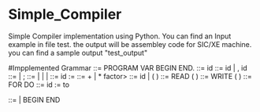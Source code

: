 # Simple_Compiler
Simple Compiler implementation using Python.
You can find an Input example in file test.
the output will be assembley code for SIC/XE machine.
you can find a sample output "test_output"


#Impplemented Grammar
<prog>        ::= PROGRAM <prog-name> VAR <id-list> BEGIN <stmt-list> END.
<prog-name>   ::= id
<id-list>     ::= id | <id-list>, id
<stmt-list>   ::= <stmt> | <stmt> ; <stmt-list> 
<stmt>        ::= <assign> | <read> | <write> | <for>
<assign>      ::= id := <exp>
<exp>         ::= <factor> + <factor> | <factor> * factor>
<factor>      ::= id | ( <exp> )
<read>        ::= READ ( <id-list> )
<write>       ::= WRITE ( <id-list> )
<for>         ::= FOR <index-exp> DO <body>
<index-exp>   ::= id := <exp> to <exp>
<body>        ::= <stmt> | BEGIN <stmt-list> END
